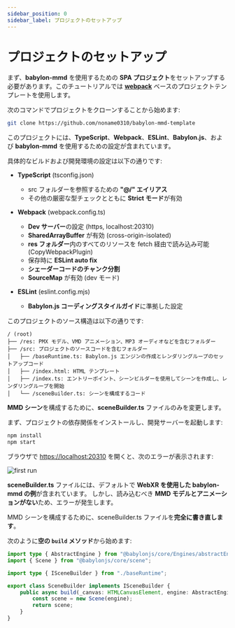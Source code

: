 ```yaml
---
sidebar_position: 0
sidebar_label: プロジェクトのセットアップ
---
```


# プロジェクトのセットアップ

まず、**babylon-mmd** を使用するための **SPA プロジェクト**をセットアップする必要があります。このチュートリアルでは [**webpack**](https://webpack.js.org/) ベースのプロジェクトテンプレートを使用します。

次のコマンドでプロジェクトをクローンすることから始めます:

```bash
git clone https://github.com/noname0310/babylon-mmd-template
```

このプロジェクトには、**TypeScript**、**Webpack**、**ESLint**、**Babylon.js**、および **babylon-mmd** を使用するための設定が含まれています。

具体的なビルドおよび開発環境の設定は以下の通りです:

- **TypeScript** (tsconfig.json)
  - src フォルダーを参照するための **"@/" エイリアス**
  - その他の厳密な型チェックとともに **Strict モード**が有効

- **Webpack** (webpack.config.ts)
  - **Dev サーバー**の設定 (https, localhost:20310)
  - **SharedArrayBuffer** が有効 (cross-origin-isolated)
  - **res フォルダー**内のすべてのリソースを fetch 経由で読み込み可能 (CopyWebpackPlugin)
  - 保存時に **ESLint auto fix**
  - **シェーダーコードのチャンク分割**
  - **SourceMap** が有効 (dev モード)

- **ESLint** (eslint.config.mjs)
  - **Babylon.js コーディングスタイルガイド**に準拠した設定

このプロジェクトのソース構造は以下の通りです:

```
/ (root)
├── /res: PMX モデル、VMD アニメーション、MP3 オーディオなどを含むフォルダー
├── /src: プロジェクトのソースコードを含むフォルダー
│   ├── /baseRuntime.ts: Babylon.js エンジンの作成とレンダリングループのセットアップコード
│   ├── /index.html: HTML テンプレート
│   ├── /index.ts: エントリーポイント、シーンビルダーを使用してシーンを作成し、レンダリングループを開始
│   └── /sceneBuilder.ts: シーンを構成するコード
```

**MMD シーン**を構成するために、**sceneBuilder.ts** ファイルのみを変更します。

まず、プロジェクトの依存関係をインストールし、開発サーバーを起動します:

```bash
npm install
npm start
```

ブラウザで [https://localhost:20310](https://localhost:20310) を開くと、次のエラーが表示されます:

![first run](@site/docs/get-started/project-setup/first_run.png)

**sceneBuilder.ts** ファイルには、デフォルトで **WebXR を使用した babylon-mmd の例**が含まれています。
しかし、読み込むべき **MMD モデルとアニメーションがない**ため、エラーが発生します。

MMD シーンを構成するために、sceneBuilder.ts ファイルを**完全に書き直します**。

次のように**空の `build` メソッド**から始めます:

```typescript title="src/sceneBuilder.ts"
import type { AbstractEngine } from "@babylonjs/core/Engines/abstractEngine";
import { Scene } from "@babylonjs/core/scene";

import type { ISceneBuilder } from "./baseRuntime";

export class SceneBuilder implements ISceneBuilder {
    public async build(_canvas: HTMLCanvasElement, engine: AbstractEngine): Promise<Scene> {
        const scene = new Scene(engine);
        return scene;
    }
}
```
